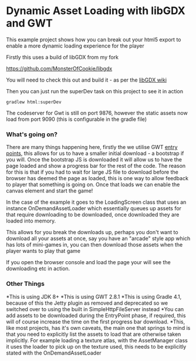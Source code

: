 # Dynamic Asset Loading with libGDX and GWT
This example project shows how you can break out your html5 export to enable a more dynamic loading experience for the player

Firstly this uses a build of libGDX from my fork

https://github.com/MonsterOfCookie/libgdx

You will need to check this out and build it - as per the [libGDX wiki](https://github.com/libgdx/libgdx/wiki/Building-libgdx-from-source)

Then you can just run the superDev task on this project to see it in action

`gradlew html:superDev`

The codeserver for Gwt is still on port 9876, however the static assets now load from port 9090 (this is configurable in the gradle file)

### What's going on?

There are many things happening here, firstly the we utilise GWT [entry points](http://www.gwtproject.org/doc/latest/DevGuideCodingBasicsClient.html), this allows for us to have
a smaller initial download - a bootstrap if you will. Once the bootstrap JS is downloaded it will allow us to have the page loaded and show a progress bar for the rest of the code. The reason for
this is that if you had to wait for large JS file to download before the browser has deemed the page as loaded, this is one way to allow feedback to player that something is going on.
Once that loads we can enable the canvas element and start the game!

In the case of the example it goes to the LoadingScreen class that uses an instance OnDemandAssetLoader which essentially
queues up assets for that require downloading to be downloaded, once downloaded they are loaded into memory.

This allows for you break the downloads up, perhaps you don't want to download all your assets at once, say you have an
"arcade" style app which has lots of mini-games in, you can then download those assets when the player wants to play that game

If you open the browser console and load the page your will see the downloading etc in action.

### Other Things
*This is using JDK 8+
*This is using GWT 2.8.1
*This is using Gradle 4.1, because of this the Jetty plugin as removed and deprecated so we switched over to using the built in SimpleHttpFileServer instead
*You can add assets to be downloaded during the EntryPoint phase, if required, this will of course increase the time on the first progress bar download.
*This, like most projects, has it's own caveats, the main one that springs to mind is that you need to explicitly list the assets to load that are otherwise
taken implicitly. For example loading a texture atlas, with the AssetManager class it uses the loader to pick up on the texture used, this needs to be explicitly
stated with the OnDemandAssetLoader